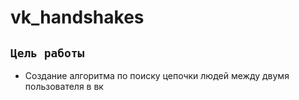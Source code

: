 # vk_handshakes

## `Цель работы`
- Создание алгоритма по поиску цепочки людей между двумя пользователя в вк
